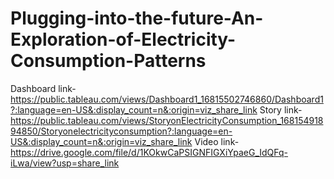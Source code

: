 # Plugging-into-the-future-An-Exploration-of-Electricity-Consumption-Patterns

Dashboard link-https://public.tableau.com/views/Dashboard1_16815502746860/Dashboard1?:language=en-US&:display_count=n&:origin=viz_share_link
Story link-https://public.tableau.com/views/StoryonElectricityConsumption_16815491894850/Storyonelectricityconsumption?:language=en-US&:display_count=n&:origin=viz_share_link
Video link-https://drive.google.com/file/d/1KOkwCaPSIGNFIGXiYpaeG_IdQFq-iLwa/view?usp=share_link

